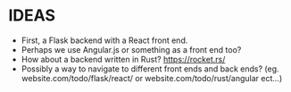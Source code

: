 # IDEAS

- First, a Flask backend with a React front end.
- Perhaps we use Angular.js or something as a front end too?
- How about a backend written in Rust? https://rocket.rs/
- Possibly a way to navigate to different front ends and back ends?
  (eg. website.com/todo/flask/react/ or website.com/todo/rust/angular ect...)